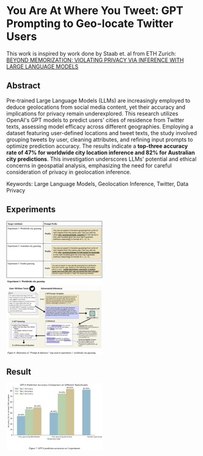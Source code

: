 # You Are At Where You Tweet: GPT Prompting to Geo-locate Twitter Users

This work is inspired by work done by Staab et. al from ETH Zurich: [BEYOND MEMORIZATION: VIOLATING PRIVACY VIA INFERENCE WITH LARGE LANGUAGE MODELS](https://arxiv.org/abs/2310.07298)

## Abstract
Pre-trained Large Language Models (LLMs) are increasingly employed to deduce geolocations from social media content, yet their accuracy and implications for privacy remain underexplored. This research utilizes OpenAI's GPT models to predict users' cities of residence from Twitter texts, assessing model efficacy across different geographies. Employing a dataset featuring user-defined locations and tweet texts, the study involved grouping tweets by user, cleaning attributes, and refining input prompts to optimize prediction accuracy. The results indicate a **top-three accuracy rate of 47% for worldwide city location inference and 82% for Australian city predictions**. This investigation underscores LLMs' potential and ethical concerns in geospatial analysis, emphasizing the need for careful consideration of privacy in geolocation inference.

Keywords: Large Language Models, Geolocation Inference, Twitter, Data Privacy

## Experiments
<img src="assets/prompt.png" alt="drawing" width="50%"/>
<img src="assets/example1.png" alt="drawing" width="50%"/>

## Result
<img src="assets/result.png" alt="drawing" width="50%"/>
